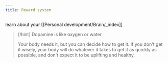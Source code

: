 ```yaml
---
title: Reward system
---
```


learn about your [[Personal development/Brain/_index]]

>[!hint] Dopamine is like oxygen or water
>
> Your body needs it, but you can decide how to get it. If you don't get it wisely, your body will do whatever it takes to get it as quickly as possible, and don't expect it to be uplifting and healthy.